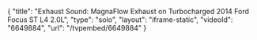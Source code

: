 {
    "title": "Exhaust Sound: MagnaFlow Exhaust on Turbocharged 2014 Ford Focus ST L4 2.0L",
    "type": "solo",
    "layout": "iframe-static",
    "videoId": "6649884",
    "url": "\/tvpembed\/6649884"
}
